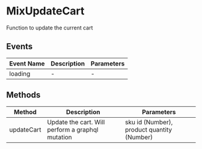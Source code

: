 # MixUpdateCart

Function to update the current cart

## Events

<!-- @vuese:MixUpdateCart:events:start -->
|Event Name|Description|Parameters|
|---|---|---|
|loading|-|-|

<!-- @vuese:MixUpdateCart:events:end -->


## Methods

<!-- @vuese:MixUpdateCart:methods:start -->
|Method|Description|Parameters|
|---|---|---|
|updateCart|Update the cart. Will perform a graphql mutation|sku id (Number), product quantity (Number)|

<!-- @vuese:MixUpdateCart:methods:end -->



